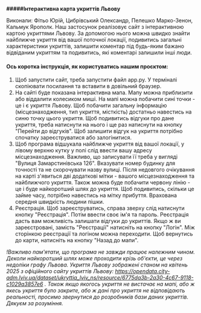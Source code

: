 **#####Інтерактивна карта укриттів Львову**

Виконали: Фітьо Юрій, Цибрівський Олександр, Пелешко Марко-Зенон, Кальмук Ярополк.
Наш застосунок реалізовує сайт з інтерактивною картою укриттями Львову. За допомогою нього можна швидко знайти найближче укриття від вашої поточної локації, подивитись загальні характеристики укриттів, залишити коментар під будь-яким бажано відвіданим укриттям та подивитись, які коментарі залишили інші люди.
#### Ось коротка інструкція, як користуватись нашим проєктом:
1) Щоб запустити сайт, треба запустити файл app.py. У терміналі скопіювати посилання та вставити в довільний браузер.
2) На сайті буде показана інтерактивна мапа. Мапу можна приблизити або віддалити колесиком миші. На мапі можна побачити сині точки - це і є укриття Львову. Щоб побачити загальну інформацію (місцезнаходження, тип укриття, місткість) достатньо навестись на синю точку цього укриття. Щоб подивитись відгуки про дане укриття, треба натиснути на нього і ще раз натиснути на кнопку "Перейти до відгуків". Щоб залишити відгук на укриття потрібно спочатку зареєструватися або залогінитися.
3) Щоб програма відшукала найближче укриття від вашої локації, у лівому верхню кутку у полі слід ввести вашу адресу місцезнаходження. Важливо, що записувати її треба у вигляді "Вулиця Замарстинівська 126". Вказувати номер будинку для точності та не скорочувати назву вулиці. Після недовгого очікування на карті з'явиться дві додаткові мітки - вашого місцезнаходження та найближчого укриття. Також можна буде побачити червону лінію - це і буде найкоротший шлях до укриття. Щоб подивитись, скільки це займе часу, потрібно навестись на мітку прибуття. Врахована середня швидкість людини пішки. 
4) Реєстрація. Щоб зареєструватись, справа зверху слід натиснути кнопку "Реєстрація". Потім ввести своє ім'я та пароль. Реєстрація дасть вам можливість залишати відгуки до укриттів. Якщо ж ви зареєстровані, замість "Реєстрації" натисніть на кнопку "Логін". Між сторінкою реєстрації та логіном можна переходити. Щоб вернутись до карти, натисніть на кнопку "Назад до мапи".

*!Важливо пам'ятати, що програма не завжди працює належним чином. Деколи найкоротший шлях може проходити крізь об'єкти, це через недоліки графу Львова. Укриття Львову зображені станом на квітень 2025 з офіційного сайту укриттів Львову: https://opendata.city-adm.lviv.ua/dataset/ukryttia_lviv_ns/resource/6775da3b-2a30-4c67-9118-c1029a3857e6 . Також якщо якогось укриття не вистачає на мапі, або ж якесь укриття було закрите, або ж дані про укриття не відповідають реальності, просимо звернутися до розробників бази даних укриттів. Дякуєм за розуміння.*